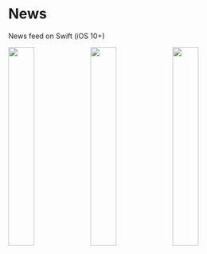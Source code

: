 # News
News feed on Swift (iOS 10+)

<img src="https://user-images.githubusercontent.com/29354959/73026214-afb2a580-3e39-11ea-84d2-1c08de1c301a.png" width=32%> <img src="https://user-images.githubusercontent.com/29354959/73026216-afb2a580-3e39-11ea-8882-4d3e3034afb0.png" width=32%> <img src="https://user-images.githubusercontent.com/29354959/73026218-b04b3c00-3e39-11ea-9264-21809ac66730.png" width=32%>
